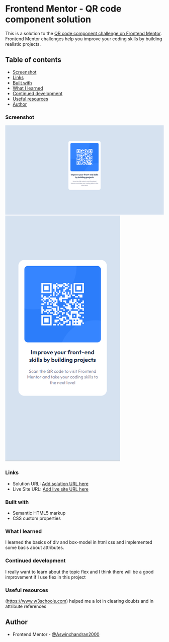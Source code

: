# Frontend Mentor - QR code component solution

This is a solution to the [QR code component challenge on Frontend Mentor](https://www.frontendmentor.io/challenges/qr-code-component-iux_sIO_H). Frontend Mentor challenges help you improve your coding skills by building realistic projects. 

## Table of contents

  - [Screenshot](#screenshot)
  - [Links](#links)
  - [Built with](#built-with)
  - [What I learned](#what-i-learned)
  - [Continued development](#continued-development)
  - [Useful resources](#useful-resources)
  - [Author](#author)


### Screenshot

![](./screenshots/desktopScreenshot%20.png)
![](./screenshots/mobilescreenshot.PNG)


### Links

- Solution URL: [Add solution URL here](https://your-solution-url.com)
- Live Site URL: [Add live site URL here](https://your-live-site-url.com)


### Built with

- Semantic HTML5 markup
- CSS custom properties


### What I learned

I learned the basics of div and box-model in html css and implemented some basis about attributes.


### Continued development

I really want to learn about the topic flex and I think there will be a good improvement if I use flex in this project


### Useful resources

(https://www.w3schools.com) helped me a lot in clearing doubts and in attribute references

## Author

- Frontend Mentor - [@Aswinchandran2000](https://www.frontendmentor.io/profile/Aswinchandran2000)


